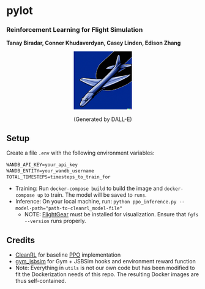# pylot
### Reinforcement Learning for Flight Simulation
**Tanay Biradar, Conner Khudaverdyan, Casey Linden, Edison Zhang**

<p align="center">
    <img src="./pylot-logo-dall-e.png" alt="Pylot Logo" width="30%"/>
    <p style="text-align: center;">(Generated by DALL-E)</p>
</p>


## Setup

Create a file `.env` with the following environment variables:

```
WANDB_API_KEY=your_api_key
WANDB_ENTITY=your_wandb_username
TOTAL_TIMESTEPS=timesteps_to_train_for
```

- Training: Run `docker-compose build` to build the image and `docker-compose up` to train.
    The model will be saved to `runs`.
- Inference: On your local machine, run: `python ppo_inference.py --model-path="path-to-cleanrl_model-file"`
    - NOTE: [FlightGear](http://flightgear.org/) must be installed for
      visualization.  Ensure that `fgfs --version` runs properly.

## Credits
- [CleanRL](https://github.com/vwxyzjn/cleanrl) for baseline [PPO](https://openai.com/research/openai-baselines-ppo) implementation
- [gym_jsbsim](https://github.com/Gor-Ren/gym-jsbsim) for Gym + JSBSim hooks and environment reward function
- Note: Everything in `utils` is not our own code but has been modified to fit
  the Dockerization needs of this repo. The resulting Docker images are thus self-contained.
